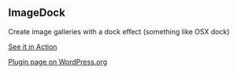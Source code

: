 ImageDock
--------------------------------
Create image galleries with a dock effect (something like OSX dock)

[See it in Action](https://vimeo.com/122578327)

[Plugin page on WordPress.org](wordpress.org/plugins/imagedock)
